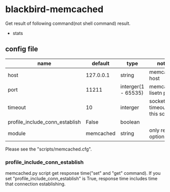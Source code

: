 blackbird-memcached
===================

Get result of following command(not shell command) result.

* stats

config file
-----------

| name                              | default   | type                | notes                         |
|-----------------------------------|-----------|---------------------|-------------------------------|
| host                              | 127.0.0.1 | string              | memcached host                |
| port                              | 11211     | interger(1 - 65535) | memcached lisetn port         |
| timeout                           | 10        | interger            | socket timeout of this script |
| profile\_include\_conn\_establish | False     | boolean             |                               |
| module                            | memcached | string              | only require option           |

Please see the "scripts/memcached.cfg".

### profile\_include\_conn\_establish
memcached.py script get response time("set" and "get" command). If you set "profile\_include\_conn\_establish" is True, response time includes time that connection establishing.

